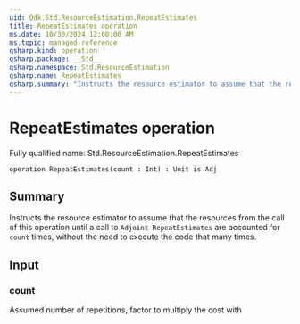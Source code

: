 ```yaml
---
uid: Qdk.Std.ResourceEstimation.RepeatEstimates
title: RepeatEstimates operation
ms.date: 10/30/2024 12:00:00 AM
ms.topic: managed-reference
qsharp.kind: operation
qsharp.package: __Std__
qsharp.namespace: Std.ResourceEstimation
qsharp.name: RepeatEstimates
qsharp.summary: "Instructs the resource estimator to assume that the resources from the call of this operation until a call to `Adjoint RepeatEstimates` are accounted for `count` times, without the need to execute the code that many times."
---
```


# RepeatEstimates operation

Fully qualified name: Std.ResourceEstimation.RepeatEstimates

```qsharp
operation RepeatEstimates(count : Int) : Unit is Adj
```

## Summary
Instructs the resource estimator to assume that the resources from the
call of this operation until a call to `Adjoint RepeatEstimates` are
accounted for `count` times, without the need to execute the code that many
times.

## Input
### count
Assumed number of repetitions, factor to multiply the cost with
